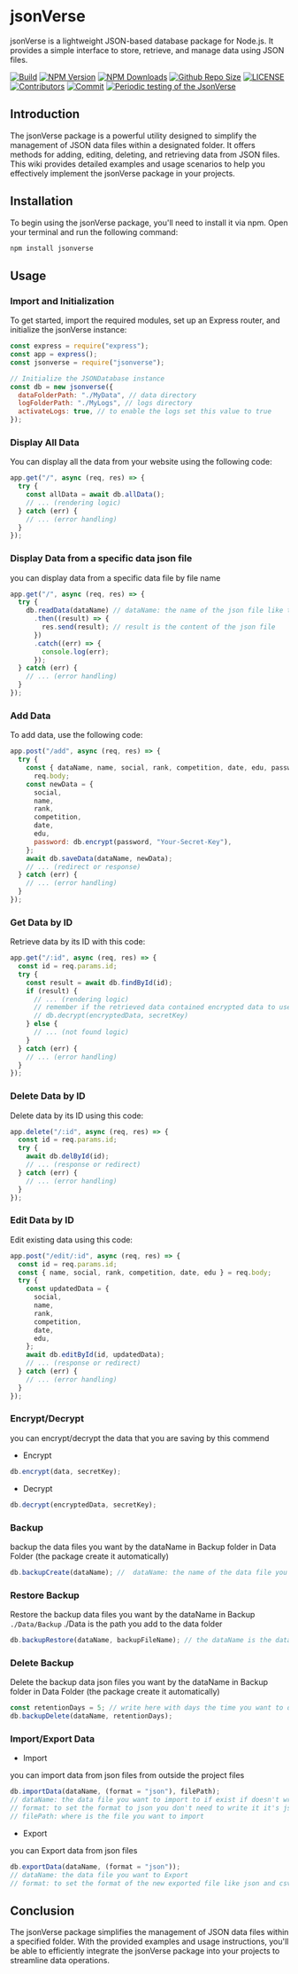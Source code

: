 # jsonVerse

jsonVerse is a lightweight JSON-based database package for Node.js. It provides a simple interface to store, retrieve, and manage data using JSON files.

[![Build](https://github.com/Marco5dev/jsonverse/actions/workflows/npm-publish.yml/badge.svg)](https://github.com/Marco5dev/jsonverse/actions/workflows/npm-publish.yml)
[![NPM Version](https://img.shields.io/npm/v/jsonverse.svg)](https://www.npmjs.com/package/jsonverse)
[![NPM Downloads](https://img.shields.io/npm/dt/jsonverse.svg)](https://www.npmjs.com/package/jsonverse)
[![Github Repo Size](https://img.shields.io/github/repo-size/Marco5dev/jsonverse.svg)](https://github.com/Marco5dev/jsonverse)
[![LICENSE](https://img.shields.io/npm/l/jsonverse.svg)](https://github.com/Marco5dev/jsonverse/blob/master/LICENSE)
[![Contributors](https://img.shields.io/github/contributors/Marco5dev/jsonverse.svg)](https://github.com/Marco5dev/jsonverse/graphs/contributors)
[![Commit](https://img.shields.io/github/last-commit/Marco5dev/jsonverse.svg)](https://github.com/Marco5dev/jsonverse/commits/master)
[![Periodic testing of the JsonVerse](https://github.com/Marco5dev/jsonverse/actions/workflows/code-test.yml/badge.svg)](https://github.com/Marco5dev/jsonverse/actions/workflows/code-test.yml)

## Introduction

The jsonVerse package is a powerful utility designed to simplify the management of JSON data files within a designated folder. It offers methods for adding, editing, deleting, and retrieving data from JSON files. This wiki provides detailed examples and usage scenarios to help you effectively implement the jsonVerse package in your projects.

## Installation

To begin using the jsonVerse package, you'll need to install it via npm. Open your terminal and run the following command:

```bash
npm install jsonverse
```

## Usage

### Import and Initialization

To get started, import the required modules, set up an Express router, and initialize the jsonVerse instance:

```javascript
const express = require("express");
const app = express();
const jsonverse = require("jsonverse");

// Initialize the JSONDatabase instance
const db = new jsonverse({
  dataFolderPath: "./MyData", // data directory
  logFolderPath: "./MyLogs", // logs directory
  activateLogs: true, // to enable the logs set this value to true
});
```

### Display All Data

You can display all the data from your website using the following code:

```javascript
app.get("/", async (req, res) => {
  try {
    const allData = await db.allData();
    // ... (rendering logic)
  } catch (err) {
    // ... (error handling)
  }
});
```

### Display Data from a specific data json file

you can display data from a specific data file by file name

```javascript
app.get("/", async (req, res) => {
  try {
    db.readData(dataName) // dataName: the name of the json file like test.json the data name will be "test"
      .then((result) => {
        res.send(result); // result is the content of the json file
      })
      .catch((err) => {
        console.log(err);
      });
  } catch (err) {
    // ... (error handling)
  }
});
```

### Add Data

To add data, use the following code:

```javascript
app.post("/add", async (req, res) => {
  try {
    const { dataName, name, social, rank, competition, date, edu, password } =
      req.body;
    const newData = {
      social,
      name,
      rank,
      competition,
      date,
      edu,
      password: db.encrypt(password, "Your-Secret-Key"),
    };
    await db.saveData(dataName, newData);
    // ... (redirect or response)
  } catch (err) {
    // ... (error handling)
  }
});
```

### Get Data by ID

Retrieve data by its ID with this code:

```javascript
app.get("/:id", async (req, res) => {
  const id = req.params.id;
  try {
    const result = await db.findById(id);
    if (result) {
      // ... (rendering logic)
      // remember if the retrieved data contained encrypted data to use
      // db.decrypt(encryptedData, secretKey)
    } else {
      // ... (not found logic)
    }
  } catch (err) {
    // ... (error handling)
  }
});
```

### Delete Data by ID

Delete data by its ID using this code:

```javascript
app.delete("/:id", async (req, res) => {
  const id = req.params.id;
  try {
    await db.delById(id);
    // ... (response or redirect)
  } catch (err) {
    // ... (error handling)
  }
});
```

### Edit Data by ID

Edit existing data using this code:

```javascript
app.post("/edit/:id", async (req, res) => {
  const id = req.params.id;
  const { name, social, rank, competition, date, edu } = req.body;
  try {
    const updatedData = {
      social,
      name,
      rank,
      competition,
      date,
      edu,
    };
    await db.editById(id, updatedData);
    // ... (response or redirect)
  } catch (err) {
    // ... (error handling)
  }
});
```

### Encrypt/Decrypt

you can encrypt/decrypt the data that you are saving by this commend

- Encrypt

```javascript
db.encrypt(data, secretKey);
```

- Decrypt

```javascript
db.decrypt(encryptedData, secretKey);
```

### Backup

backup the data files you want by the dataName in Backup folder in Data Folder (the package create it automatically)

```javascript
db.backupCreate(dataName); //  dataName: the name of the data file you want to backup
```

### Restore Backup

Restore the backup data files you want by the dataName in Backup `./Data/Backup` ./Data is the path you add to the data folder

```javascript
db.backupRestore(dataName, backupFileName); // the dataName is the data you want to restore to it & the backupFileName is the backup file name you got after backing up
```

### Delete Backup

Delete the backup data json files you want by the dataName in Backup folder in Data Folder (the package create it automatically)

```javascript
const retentionDays = 5; // write here with days the time you want to delete the backups since then like i want to delete the backup the had been saved the last 5 days
db.backupDelete(dataName, retentionDays);
```

### Import/Export Data

- Import

you can import data from json files from outside the project files

```javascript
db.importData(dataName, (format = "json"), filePath);
// dataName: the data file you want to import to if exist if doesn't write the new data name instead
// format: to set the format to json you don't need to write it it's json by default
// filePath: where is the file you want to import
```

- Export

you can Export data from json files

```javascript
db.exportData(dataName, (format = "json"));
// dataName: the data file you want to Export
// format: to set the format of the new exported file like json and csv
```

## Conclusion

The jsonVerse package simplifies the management of JSON data files within a specified folder. With the provided examples and usage instructions, you'll be able to efficiently integrate the jsonVerse package into your projects to streamline data operations.